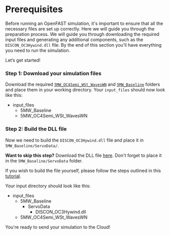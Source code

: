 # Prerequisites
Before running an OpenFAST simulation, it's important to ensure that all the necessary files are set up correctly. 
Here we will guide you through the preparation process. We will guide you through downloading the required input files and generating any additional components, 
such as the `DISCON_OC3Hywind.dll` file. By the end of this section you'll have everything you need to run the simulation.

Let’s get started!

### Step 1: Download your simulation files
Download the required [`5MW_OC4Semi_WSt_WavesWN`](https://github.com/OpenFAST/r-test/tree/v4.0.2/glue-codes/openfast/5MW_OC4Semi_WSt_WavesWN) and [`5MW_Baseline`](https://github.com/OpenFAST/r-test/tree/v4.0.2/glue-codes/openfast/5MW_Baseline) folders and place them in your working directory. Your `input_files` should now look like this:
- input_files
    - 5MW_Baseline
    - 5MW_OC4Semi_WSt_WavesWN

### Step 2: Build the DLL file
Now we need to build the `DISCON_OC3Hywind.dll` file and place it in `5MW_Baseline/ServoData/`.

**Want to skip this step?** Download the DLL file [here](https://storage.googleapis.com/inductiva-simulators-sources/DISCON_OC3Hywind.dll). 
Don't forget to place it in the `5MW_Baseline/ServoData` folder.

If you wish to build the file yourself, please follow the steps outlined in this [tutorial](https://inductiva.ai/guides/openfast/build-dll-file).

Your input directory should look like this:
- input_files
    - 5MW_Baseline
        - ServoData
            - DISCON_OC3Hywind.dll
    - 5MW_OC4Semi_WSt_WavesWN

You're ready to send your simulation to the Cloud!